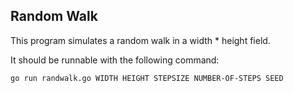## Random Walk

This program simulates a random walk in a width * height field.

It should be runnable with the following command:

`go run randwalk.go WIDTH HEIGHT STEPSIZE NUMBER-OF-STEPS SEED`
